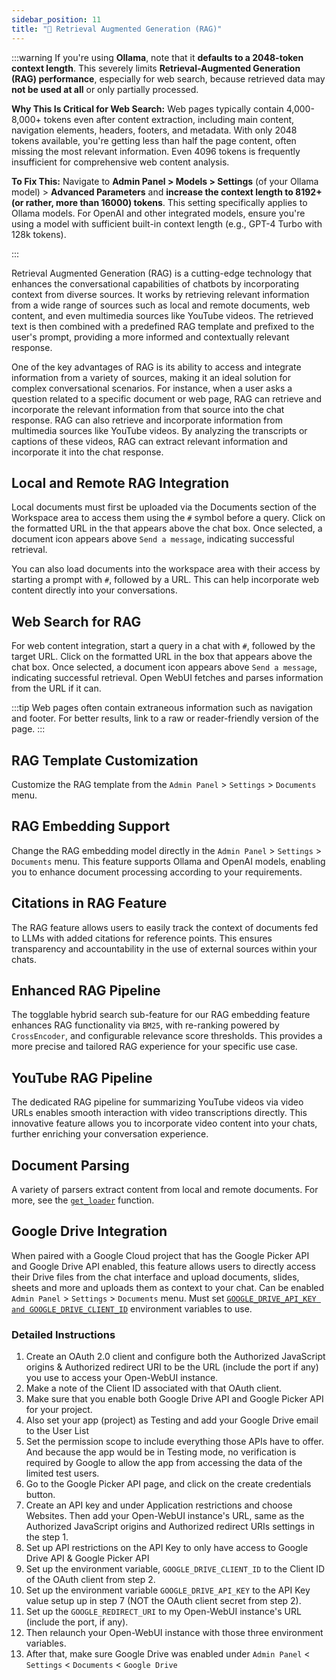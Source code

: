 ```yaml
---
sidebar_position: 11
title: "🔎 Retrieval Augmented Generation (RAG)"
---
```


:::warning
If you're using **Ollama**, note that it **defaults to a 2048-token context length**. This severely limits **Retrieval-Augmented Generation (RAG) performance**, especially for web search, because retrieved data may **not be used at all** or only partially processed.

**Why This Is Critical for Web Search:**
Web pages typically contain 4,000-8,000+ tokens even after content extraction, including main content, navigation elements, headers, footers, and metadata. With only 2048 tokens available, you're getting less than half the page content, often missing the most relevant information. Even 4096 tokens is frequently insufficient for comprehensive web content analysis.

**To Fix This:** Navigate to **Admin Panel > Models > Settings** (of your Ollama model) > **Advanced Parameters** and **increase the context length to 8192+ (or rather, more than 16000) tokens**. This setting specifically applies to Ollama models. For OpenAI and other integrated models, ensure you're using a model with sufficient built-in context length (e.g., GPT-4 Turbo with 128k tokens).

:::

Retrieval Augmented Generation (RAG) is a cutting-edge technology that enhances the conversational capabilities of chatbots by incorporating context from diverse sources. It works by retrieving relevant information from a wide range of sources such as local and remote documents, web content, and even multimedia sources like YouTube videos. The retrieved text is then combined with a predefined RAG template and prefixed to the user's prompt, providing a more informed and contextually relevant response.

One of the key advantages of RAG is its ability to access and integrate information from a variety of sources, making it an ideal solution for complex conversational scenarios. For instance, when a user asks a question related to a specific document or web page, RAG can retrieve and incorporate the relevant information from that source into the chat response. RAG can also retrieve and incorporate information from multimedia sources like YouTube videos. By analyzing the transcripts or captions of these videos, RAG can extract relevant information and incorporate it into the chat response.

## Local and Remote RAG Integration

Local documents must first be uploaded via the Documents section of the Workspace area to access them using the `#` symbol before a query. Click on the formatted URL in the that appears above the chat box. Once selected, a document icon appears above `Send a message`, indicating successful retrieval.

You can also load documents into the workspace area with their access by starting a prompt with `#`, followed by a URL. This can help incorporate web content directly into your conversations.

## Web Search for RAG

For web content integration, start a query in a chat with `#`, followed by the target URL. Click on the formatted URL in the box that appears above the chat box. Once selected, a document icon appears above `Send a message`, indicating successful retrieval. Open WebUI fetches and parses information from the URL if it can.

:::tip
Web pages often contain extraneous information such as navigation and footer. For better results, link to a raw or reader-friendly version of the page.
:::

## RAG Template Customization

Customize the RAG template from the `Admin Panel` > `Settings` > `Documents` menu.

## RAG Embedding Support

Change the RAG embedding model directly in the `Admin Panel` > `Settings` > `Documents` menu. This feature supports Ollama and OpenAI models, enabling you to enhance document processing according to your requirements.

## Citations in RAG Feature

The RAG feature allows users to easily track the context of documents fed to LLMs with added citations for reference points. This ensures transparency and accountability in the use of external sources within your chats.

## Enhanced RAG Pipeline

The togglable hybrid search sub-feature for our RAG embedding feature enhances RAG functionality via `BM25`, with re-ranking powered by `CrossEncoder`, and configurable relevance score thresholds. This provides a more precise and tailored RAG experience for your specific use case.

## YouTube RAG Pipeline

The dedicated RAG pipeline for summarizing YouTube videos via video URLs enables smooth interaction with video transcriptions directly. This innovative feature allows you to incorporate video content into your chats, further enriching your conversation experience.

## Document Parsing

A variety of parsers extract content from local and remote documents. For more, see the [`get_loader`](https://github.com/open-webui/open-webui/blob/2fa94956f4e500bf5c42263124c758d8613ee05e/backend/apps/rag/main.py#L328) function.

## Google Drive Integration

When paired with a Google Cloud project that has the Google Picker API and Google Drive API enabled, this feature allows users to directly access their Drive files from the chat interface and upload documents, slides, sheets and more and uploads them as context to your chat. Can be enabled `Admin Panel` > `Settings` > `Documents` menu. Must set [`GOOGLE_DRIVE_API_KEY and GOOGLE_DRIVE_CLIENT_ID`](https://github.com/open-webui/docs/blob/main/docs/getting-started/env-configuration.md) environment variables to use.

### Detailed Instructions

1. Create an OAuth 2.0 client and configure both the Authorized JavaScript origins & Authorized redirect URI to be the URL (include the port if any) you use to access your Open-WebUI instance.
1. Make a note of the Client ID associated with that OAuth client.
1. Make sure that you enable both Google Drive API and Google Picker API for your project.
1. Also set your app (project) as Testing and add your Google Drive email to the User List
1. Set the permission scope to include everything those APIs have to offer. And because the app would be in Testing mode, no verification is required by Google to allow the app from accessing the data of the limited test users.
1. Go to the Google Picker API page, and click on the create credentials button.
1. Create an API key and under Application restrictions and choose Websites. Then add your Open-WebUI instance's URL, same as the Authorized JavaScript origins and Authorized redirect URIs settings in the step 1.
1. Set up API restrictions on the API Key to only have access to Google Drive API & Google Picker API
1. Set up the environment variable, `GOOGLE_DRIVE_CLIENT_ID` to the Client ID of the OAuth client from step 2.
1. Set up the environment variable `GOOGLE_DRIVE_API_KEY` to the API Key value setup up in step 7 (NOT the OAuth client secret from step 2).
1. Set up the `GOOGLE_REDIRECT_URI` to my Open-WebUI instance's URL (include the port, if any).
1. Then relaunch your Open-WebUI instance with those three environment variables.
1. After that, make sure Google Drive was enabled under `Admin Panel` < `Settings` < `Documents` < `Google Drive`
